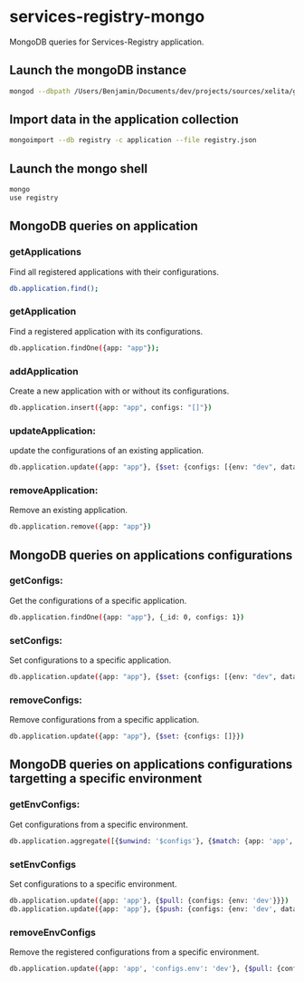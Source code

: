 # services-registry-mongo
MongoDB queries for Services-Registry application.

## Launch the mongoDB instance
``` bash
mongod --dbpath /Users/Benjamin/Documents/dev/projects/sources/xelita/github/services-registry-mongo/data/
```

## Import data in the application collection
``` bash
mongoimport --db registry -c application --file registry.json 
```

## Launch the mongo shell
``` bash
mongo
use registry
```

## MongoDB queries on application

### getApplications

Find all registered applications with their configurations.


``` bash
db.application.find();
```

### getApplication

Find a registered application with its configurations.


``` bash
db.application.findOne({app: "app"});
```

### addApplication

Create a new application with or without its configurations.

``` bash
db.application.insert({app: "app", configs: "[]"})
```

### updateApplication:

update the configurations of an existing application.

``` bash
db.application.update({app: "app"}, {$set: {configs: [{env: "dev", data: [{apiUrl: "http://localhost:1337/api/v3"}]}]}})
```

### removeApplication:

Remove an existing application.

``` bash
db.application.remove({app: "app"})
```

## MongoDB queries on applications configurations

### getConfigs:

Get the configurations of a specific application.

``` bash
db.application.findOne({app: "app"}, {_id: 0, configs: 1})
```

### setConfigs:

Set configurations to a specific application.

``` bash
db.application.update({app: "app"}, {$set: {configs: [{env: "dev", data: [{apiUrl: "http://localhost:1337/api/v3"}]}]}}, {upsert: true})
```

### removeConfigs:

Remove configurations from a specific application.

``` bash
db.application.update({app: "app"}, {$set: {configs: []}})
```

## MongoDB queries on applications configurations targetting a specific environment

### getEnvConfigs:

Get configurations from a specific environment.

``` bash
db.application.aggregate([{$unwind: '$configs'}, {$match: {app: 'app', 'configs.env': 'dev'}}, {$project: {_id: 0, env: '$configs.env', data: '$configs.data'}}])
```

### setEnvConfigs

Set configurations to a specific environment.

``` bash
db.application.update({app: 'app'}, {$pull: {configs: {env: 'dev'}}})
db.application.update({app: 'app'}, {$push: {configs: {env: 'dev', data: []}}})
```

### removeEnvConfigs

Remove the registered configurations from a specific environment.

``` bash
db.application.update({app: 'app', 'configs.env': 'dev'}, {$pull: {configs: {env: 'dev'}}})
```











